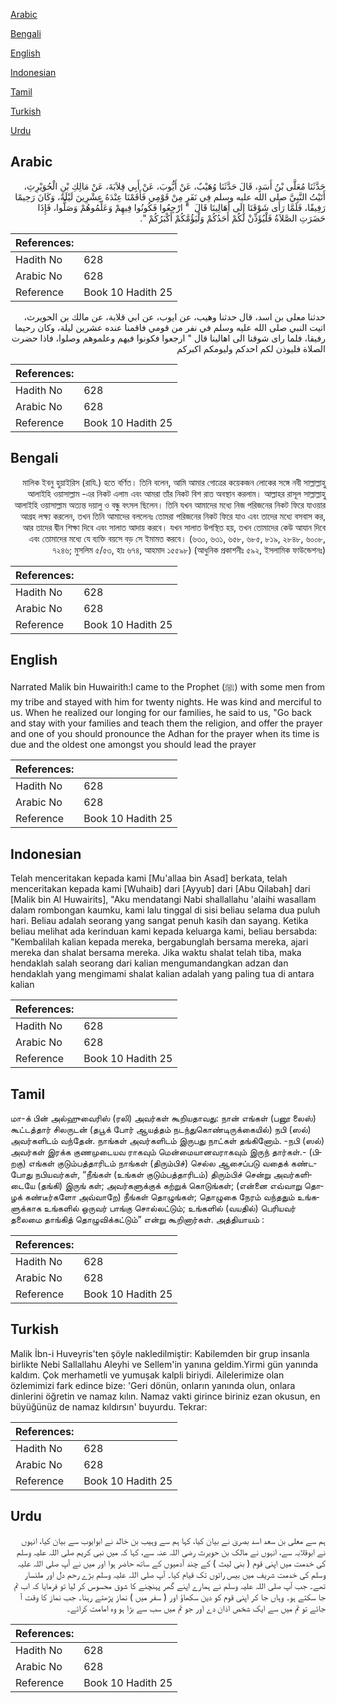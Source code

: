 [Arabic](#arabic)

[Bengali](#bengali)

[English](#english)

[Indonesian](#indonesian)

[Tamil](#tamil)

[Turkish](#turkish)

[Urdu](#urdu)

## Arabic


<div dir="rtl" lang="ar" style={{fontSize:'larger',backgroundColor:'#f8f9fa',padding:20}}>
حَدَّثَنَا مُعَلَّى بْنُ أَسَدٍ، قَالَ حَدَّثَنَا وُهَيْبٌ، عَنْ أَيُّوبَ، عَنْ أَبِي قِلاَبَةَ، عَنْ مَالِكِ بْنِ الْحُوَيْرِثِ، أَتَيْتُ النَّبِيَّ صلى الله عليه وسلم فِي نَفَرٍ مِنْ قَوْمِي فَأَقَمْنَا عِنْدَهُ عِشْرِينَ لَيْلَةً، وَكَانَ رَحِيمًا رَفِيقًا، فَلَمَّا رَأَى شَوْقَنَا إِلَى أَهَالِينَا قَالَ ‏ "‏ ارْجِعُوا فَكُونُوا فِيهِمْ وَعَلِّمُوهُمْ وَصَلُّوا، فَإِذَا حَضَرَتِ الصَّلاَةُ فَلْيُؤَذِّنْ لَكُمْ أَحَدُكُمْ وَلْيَؤُمَّكُمْ أَكْبَرُكُمْ ‏"‏‏.‏
</div>
<div style={{backgroundColor:'#f8f9fa',padding:20, marginBottom: 10}}><table> <thead> <tr> <th>References:</th> <th></th> </tr> </thead> <tbody><tr><td>Hadith No</td><td>628</td></tr><tr><td>Arabic No</td><td>628</td></tr><tr><td>Reference</td><td>Book 10 Hadith 25</td></tr></tbody></table></div>


<div dir="rtl" lang="ar" style={{fontSize:'larger',backgroundColor:'#f8f9fa',padding:20}}>
حدثنا معلى بن اسد، قال حدثنا وهيب، عن ايوب، عن ابي قلابة، عن مالك بن الحويرث، اتيت النبي صلى الله عليه وسلم في نفر من قومي فاقمنا عنده عشرين ليلة، وكان رحيما رفيقا، فلما راى شوقنا الى اهالينا قال " ارجعوا فكونوا فيهم وعلموهم وصلوا، فاذا حضرت الصلاة فليوذن لكم احدكم وليومكم اكبركم
</div>
<div style={{backgroundColor:'#f8f9fa',padding:20, marginBottom: 10}}><table> <thead> <tr> <th>References:</th> <th></th> </tr> </thead> <tbody><tr><td>Hadith No</td><td>628</td></tr><tr><td>Arabic No</td><td>628</td></tr><tr><td>Reference</td><td>Book 10 Hadith 25</td></tr></tbody></table></div>

## Bengali


<div dir="rtl" lang="bn" style={{fontSize:'larger',backgroundColor:'#f8f9fa',padding:20}}>
মালিক ইবনু হুয়াইরিস (রাযি.) হতে বর্ণিত। তিনি বলেন, আমি আমার গোত্রের কয়েকজন লোকের সঙ্গে নবী সাল্লাল্লাহু আলাইহি ওয়াসাল্লাম -এর নিকট এলাম এবং আমরা তাঁর নিকট বিশ রাত অবস্থান করলাম। আল্লাহর রাসূল সাল্লাল্লাহু আলাইহি ওয়াসাল্লাম অত্যন্ত দয়ালু ও বন্ধু বৎসল ছিলেন। তিনি যখন আমাদের মধ্যে নিজ পরিজনের নিকট ফিরে যাওয়ার আগ্রহ লক্ষ্য করলেন, তখন তিনি আমাদের বললেনঃ তোমরা পরিজনের নিকট ফিরে যাও এবং তাদের মধ্যে বসবাস কর, আর তাদের দ্বীন শিক্ষা দিবে এবং সালাত আদায় করবে। যখন সালাত উপস্থিত হয়, তখন তোমাদের কেউ আযান দিবে এবং তোমাদের মধ্যে যে ব্যক্তি বয়সে বড় সে ইমামত করবে। (৬৩০, ৬৩১, ৬৫৮, ৬৮৫, ৮১৯, ২৮৪৮, ৬০০৮, ৭২৪৬; মুসলিম ৫/৫৩, হাঃ ৬৭৪, আহমাদ ১৫৫৯৮) (আধুনিক প্রকাশনীঃ ৫৯২, ইসলামিক ফাউন্ডেশনঃ)
</div>
<div style={{backgroundColor:'#f8f9fa',padding:20, marginBottom: 10}}><table> <thead> <tr> <th>References:</th> <th></th> </tr> </thead> <tbody><tr><td>Hadith No</td><td>628</td></tr><tr><td>Arabic No</td><td>628</td></tr><tr><td>Reference</td><td>Book 10 Hadith 25</td></tr></tbody></table></div>

## English


<div dir="ltr" lang="en" style={{fontSize:'larger',backgroundColor:'#f8f9fa',padding:20}}>
Narrated Malik bin Huwairith:I came to the Prophet (ﷺ) with some men from my tribe and stayed with him for twenty nights. He was kind and merciful to us. When he realized our longing for our families, he said to us, "Go back and stay with your families and teach them the religion, and offer the prayer and one of you should pronounce the Adhan for the prayer when its time is due and the oldest one amongst you should lead the prayer
</div>
<div style={{backgroundColor:'#f8f9fa',padding:20, marginBottom: 10}}><table> <thead> <tr> <th>References:</th> <th></th> </tr> </thead> <tbody><tr><td>Hadith No</td><td>628</td></tr><tr><td>Arabic No</td><td>628</td></tr><tr><td>Reference</td><td>Book 10 Hadith 25</td></tr></tbody></table></div>

## Indonesian


<div dir="ltr" lang="id" style={{fontSize:'larger',backgroundColor:'#f8f9fa',padding:20}}>
Telah menceritakan kepada kami [Mu'allaa bin Asad] berkata, telah menceritakan kepada kami [Wuhaib] dari [Ayyub] dari [Abu Qilabah] dari [Malik bin Al Huwairits], "Aku mendatangi Nabi shallallahu 'alaihi wasallam dalam rombongan kaumku, kami lalu tinggal di sisi beliau selama dua puluh hari. Beliau adalah seorang yang sangat penuh kasih dan sayang. Ketika beliau melihat ada kerinduan kami kepada keluarga kami, beliau bersabda: "Kembalilah kalian kepada mereka, bergabunglah bersama mereka, ajari mereka dan shalat bersama mereka. Jika waktu shalat telah tiba, maka hendaklah salah seorang dari kalian mengumandangkan adzan dan hendaklah yang mengimami shalat kalian adalah yang paling tua di antara kalian
</div>
<div style={{backgroundColor:'#f8f9fa',padding:20, marginBottom: 10}}><table> <thead> <tr> <th>References:</th> <th></th> </tr> </thead> <tbody><tr><td>Hadith No</td><td>628</td></tr><tr><td>Arabic No</td><td>628</td></tr><tr><td>Reference</td><td>Book 10 Hadith 25</td></tr></tbody></table></div>

## Tamil


<div dir="ltr" lang="ta" style={{fontSize:'larger',backgroundColor:'#f8f9fa',padding:20}}>
மா-க் பின் அல்ஹுவைரிஸ் (ரலி) அவர்கள் கூறியதாவது: நான் எங்கள் (பனூ லைஸ்) கூட்டத்தார் சிலருடன் (தபூக் போர் ஆயத்தம் நடந்துகொண்டிருக்கையில்) நபி (ஸல்) அவர்களிடம் வந்தேன். நாங்கள் அவர்களிடம் இருபது நாட்கள் தங்கினோம். -நபி (ஸல்) அவர்கள் இரக்க குணமுடையவ ராகவும் மென்மையானவராகவும் இருந் தார்கள்.- (பிறகு) எங்கள் குடும்பத்தாரிடம் நாங்கள் (திரும்பிச்) செல்ல ஆசைப்படு வதைக் கண்டபோது நபியவர்கள், “நீங்கள் (உங்கள் குடும்பத்தாரிடம்) திரும்பிச் சென்று அவர்களிடையே (தங்கி) இருங் கள்; அவர்களுக்குக் கற்றுக் கொடுங்கள்; (என்னை எவ்வாறு தொழக் கண்டீர்களோ அவ்வாறே) நீங்கள் தொழுங்கள்; தொழுகை நேரம் வந்ததும் உங்களுக்காக உங்களில் ஒருவர் பாங்கு சொல்லட்டும்; உங்களில் (வயதில்) பெரியவர் தலைமை தாங்கித் தொழுவிக்கட்டும்” என்று கூறினார்கள். அத்தியாயம் :
</div>
<div style={{backgroundColor:'#f8f9fa',padding:20, marginBottom: 10}}><table> <thead> <tr> <th>References:</th> <th></th> </tr> </thead> <tbody><tr><td>Hadith No</td><td>628</td></tr><tr><td>Arabic No</td><td>628</td></tr><tr><td>Reference</td><td>Book 10 Hadith 25</td></tr></tbody></table></div>

## Turkish


<div dir="ltr" lang="tr" style={{fontSize:'larger',backgroundColor:'#f8f9fa',padding:20}}>
Malik İbn-i Huveyris'ten şöyle nakledilmiştir: Kabilemden bir grup insanla birlikte Nebi Sallallahu Aleyhi ve Sellem'in yanına geldim.Yirmi gün yanında kaldım. Çok merhametli ve yumuşak kalpli biriydi. Ailelerimize olan özlemimizi fark edince bize: 'Geri dönün, onların yanında olun, onlara dinlerini öğretin ve namaz kılın. Namaz vakti girince biriniz ezan okusun, en büyüğünüz de namaz kıldırsın' buyur­du. Tekrar:
</div>
<div style={{backgroundColor:'#f8f9fa',padding:20, marginBottom: 10}}><table> <thead> <tr> <th>References:</th> <th></th> </tr> </thead> <tbody><tr><td>Hadith No</td><td>628</td></tr><tr><td>Arabic No</td><td>628</td></tr><tr><td>Reference</td><td>Book 10 Hadith 25</td></tr></tbody></table></div>

## Urdu


<div dir="rtl" lang="ur" style={{fontSize:'larger',backgroundColor:'#f8f9fa',padding:20}}>
ہم سے معلی بن سعد اسد بصریٰ نے بیان کیا، کہا ہم سے وہیب بن خالد نے ابوایوب سے بیان کیا، انہوں نے ابوقلابہ سے، انہوں نے مالک بن حویرث رضی اللہ عنہ سے، کہا کہ میں نبی کریم صلی اللہ علیہ وسلم کی خدمت میں اپنی قوم ( بنی لیث ) کے چند آدمیوں کے ساتھ حاضر ہوا اور میں نے آپ صلی اللہ علیہ وسلم کی خدمت شریف میں بیس راتوں تک قیام کیا۔ آپ صلی اللہ علیہ وسلم بڑے رحم دل اور ملنسار تھے۔ جب آپ صلی اللہ علیہ وسلم نے ہمارے اپنے گھر پہنچنے کا شوق محسوس کر لیا تو فرمایا کہ اب تم جا سکتے ہو۔ وہاں جا کر اپنی قوم کو دین سکھاؤ اور ( سفر میں ) نماز پڑھتے رہنا۔ جب نماز کا وقت آ جائے تو تم میں سے ایک شخص اذان دے اور جو تم میں سب سے بڑا ہو وہ امامت کرائے۔
</div>
<div style={{backgroundColor:'#f8f9fa',padding:20, marginBottom: 10}}><table> <thead> <tr> <th>References:</th> <th></th> </tr> </thead> <tbody><tr><td>Hadith No</td><td>628</td></tr><tr><td>Arabic No</td><td>628</td></tr><tr><td>Reference</td><td>Book 10 Hadith 25</td></tr></tbody></table></div>